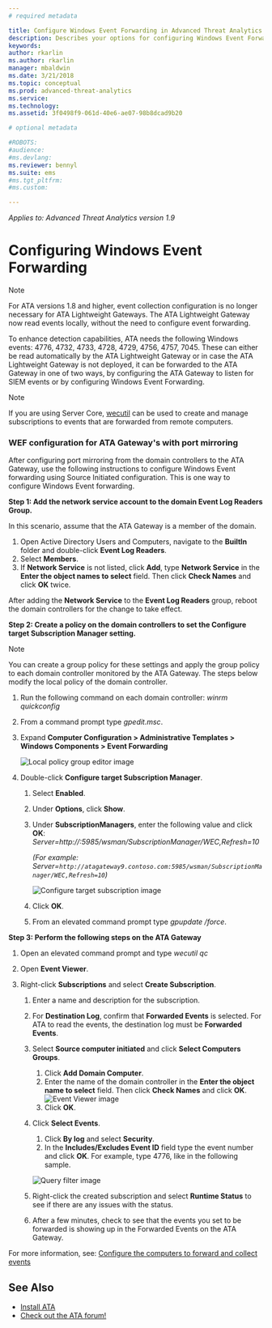 ```yaml
---
# required metadata

title: Configure Windows Event Forwarding in Advanced Threat Analytics | Microsoft Docs
description: Describes your options for configuring Windows Event Forwarding with ATA
keywords:
author: rkarlin
ms.author: rkarlin
manager: mbaldwin
ms.date: 3/21/2018
ms.topic: conceptual
ms.prod: advanced-threat-analytics
ms.service:
ms.technology:
ms.assetid: 3f0498f9-061d-40e6-ae07-98b8dcad9b20

# optional metadata

#ROBOTS:
#audience:
#ms.devlang:
ms.reviewer: bennyl
ms.suite: ems
#ms.tgt_pltfrm:
#ms.custom:

---
```


*Applies to: Advanced Threat Analytics version 1.9*



# Configuring Windows Event Forwarding

> [!NOTE]
> For ATA versions 1.8 and higher, event collection configuration is no longer necessary for ATA Lightweight Gateways. The ATA Lightweight Gateway now read events locally, without the need to configure event forwarding.

To enhance detection capabilities, ATA needs the following Windows events: 4776, 4732, 4733, 4728, 4729, 4756, 4757, 7045. These can either be read automatically by the ATA Lightweight Gateway or in case the ATA Lightweight Gateway is not deployed, it can be forwarded to the ATA Gateway in one of two ways, by configuring the ATA Gateway to listen for SIEM events or by configuring Windows Event Forwarding.

> [!NOTE]
> If you are using Server Core, [wecutil](https://docs.microsoft.com/windows-server/administration/windows-commands/wecutil) can be used to create and manage subscriptions to events that are forwarded from remote computers.

### WEF configuration for ATA Gateway's with port mirroring

After configuring port mirroring from the domain controllers to the ATA Gateway, use the following instructions to configure Windows Event forwarding using Source Initiated configuration. This is one way to configure Windows Event forwarding. 

**Step 1: Add the network service account to the domain Event Log Readers Group.** 

In this scenario, assume that the ATA Gateway is a member of the domain.

1.	Open Active Directory Users and Computers, navigate to the **BuiltIn** folder and double-click **Event Log Readers**. 
2.	Select **Members**.
3.	If **Network Service** is not listed, click **Add**, type **Network Service** in the **Enter the object names to select** field. Then click **Check Names** and click **OK** twice. 

After adding the **Network Service** to the **Event Log Readers** group, reboot the domain controllers for the change to take effect.

**Step 2: Create a policy on the domain controllers to set the Configure target Subscription Manager setting.** 
> [!Note] 
> You can create a group policy for these settings and apply the group policy to each domain controller monitored by the ATA Gateway. The steps below modify the local policy of the domain controller. 	

1. Run the following command on each domain controller: *winrm quickconfig*
2. From a command prompt type *gpedit.msc*.
3. Expand **Computer Configuration > Administrative Templates > Windows Components > Event Forwarding**

   ![Local policy group editor image](media/wef%201%20local%20group%20policy%20editor.png)

4. Double-click **Configure target Subscription Manager**.
   
   1.  Select **Enabled**.
   2.  Under **Options**, click **Show**.

   3.  Under **SubscriptionManagers**, enter the following value and click **OK**: *Server=http://<fqdnATAGateway>:5985/wsman/SubscriptionManager/WEC,Refresh=10* 
      
        *(For example: Server=`http://atagateway9.contoso.com:5985/wsman/SubscriptionManager/WEC,Refresh=10`)*
      
        ![Configure target subscription image](media/wef%202%20config%20target%20sub%20manager.png)
      
   4.  Click **OK**.
   5.  From an elevated command prompt type *gpupdate /force*. 

**Step 3: Perform the following steps on the ATA Gateway** 

1.	Open an elevated command prompt and type *wecutil qc*
2.	Open **Event Viewer**. 
3.	Right-click **Subscriptions** and select **Create Subscription**. 

    1.	Enter a name and description for the subscription. 
    2.	For **Destination Log**, confirm that **Forwarded Events** is selected. For ATA to read the events, the destination log must be **Forwarded Events**. 
    3.	Select **Source computer initiated** and click **Select Computers Groups**.
        1.	Click **Add Domain Computer**.
        2.	Enter the name of the domain controller in the **Enter the object name to select** field. Then click **Check Names** and click **OK**.  
          ![Event Viewer image](media/wef3%20event%20viewer.png)  
        3.	Click **OK**.
    4.	Click **Select Events**.
        1. Click **By log** and select **Security**.
        2. In the **Includes/Excludes Event ID** field type the event number and click **OK**. For example, type 4776, like in the following sample.

        ![Query filter image](media/wef%204%20query%20filter.png)

    5.	Right-click the created subscription and select **Runtime Status** to see if there are any issues with the status. 
    6.	After a few minutes, check to see that the events you set to be forwarded is showing up in the Forwarded Events on the ATA Gateway.


For more information, see: [Configure the computers to forward and collect events](https://technet.microsoft.com/library/cc748890)

## See Also
- [Install ATA](install-ata-step1.md)
- [Check out the ATA forum!](https://social.technet.microsoft.com/Forums/security/home?forum=mata)
